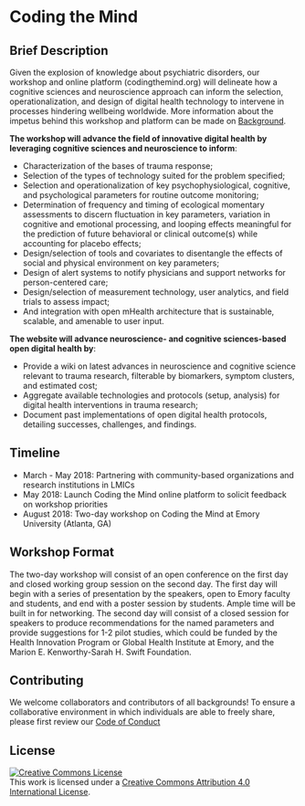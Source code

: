 # Coding the Mind
## Brief Description
Given the explosion of knowledge about psychiatric disorders, our workshop and online platform (codingthemind.org) will delineate how a cognitive sciences and neuroscience approach can inform the selection, operationalization, and design of digital health technology to intervene in processes hindering wellbeing worldwide. More information about the impetus behind this workshop and platform can be made on [Background](https://github.com/ktrang1/coding-the-mind/blob/master/BACKGROUND.md). 

**The workshop will advance the field of innovative digital health by leveraging cognitive sciences and neuroscience to inform**: 
* Characterization of the bases of trauma response; 
* Selection of the types of technology suited for the problem specified; 
* Selection and operationalization of key psychophysiological, cognitive, and psychological parameters for routine outcome monitoring; 
* Determination of frequency and timing of ecological momentary assessments to discern fluctuation in key parameters, variation in cognitive and emotional processing, and looping effects meaningful for the prediction of future behavioral or clinical outcome(s) while accounting for placebo effects; 
* Design/selection of tools and covariates to disentangle the effects of social and physical environment on key parameters; 
* Design of alert systems to notify physicians and support networks for person-centered care; 
* Design/selection of measurement technology, user analytics, and field trials to assess impact; 
* And integration with open mHealth architecture that is sustainable, scalable, and amenable to user input. 

**The website will advance neuroscience- and cognitive sciences-based open digital health by**: 
* Provide a wiki on latest advances in neuroscience and cognitive science relevant to trauma research, filterable by biomarkers, symptom clusters, and estimated cost; 
* Aggregate available technologies and protocols (setup, analysis) for digital health interventions in trauma research; 
* Document past implementations of open digital health protocols, detailing successes, challenges, and findings. 

## Timeline
* March - May 2018: Partnering with community-based organizations and research institutions in LMICs
* May 2018: Launch Coding the Mind online platform to solicit feedback on workshop priorities 
* August 2018: Two-day workshop on Coding the Mind at Emory University (Atlanta, GA) 

## Workshop Format
The two-day workshop will consist of an open conference on the first day and closed working group session on the second day. The first day will begin with a series of presentation by the speakers, open to Emory faculty and students, and end with a poster session by students. Ample time will be built in for networking. The second day will consist of a closed session for speakers to produce recommendations for the named parameters and provide suggestions for 1-2 pilot studies, which could be funded by the Health Innovation Program or Global Health Institute at Emory, and the Marion E. Kenworthy-Sarah H. Swift Foundation.

## Contributing
We welcome collaborators and contributors of all backgrounds! To ensure a collaborative environment in which individuals are able to freely share, please first review our [Code of Conduct](https://github.com/ktrang1/coding-the-mind/blob/master/CODE_OF_CONDUCT.md)

## License
<a rel="license" href="http://creativecommons.org/licenses/by/4.0/"><img alt="Creative Commons License" style="border-width:0" src="https://i.creativecommons.org/l/by/4.0/88x31.png" /></a><br />This work is licensed under a <a rel="license" href="http://creativecommons.org/licenses/by/4.0/">Creative Commons Attribution 4.0 International License</a>.
